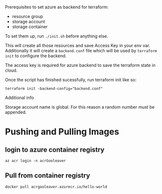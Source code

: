 Prerequisites to set azure as backend for terraform:
- resource group
- storage account
- storage container

To set them up, run `./init.sh` before anything else.

This will create all those resources and save Access Key in your env var. Additionally it will create a `backend.conf` file which will be used by `terraform init` to configure the backend. 

The access key is required for azure backend to save the terraform state in cloud.

Once the script has finished sucessfully, run terraform init like so:
```
terraform init -backend-config="backend.conf"
```

Additional info

Storage account name is global. For this reason a random number must be appended.

# Pushing and Pulling Images

## login to azure container registry

```
az acr login -n acrGooleaver
```
## Pull from container registry

```
docker pull acrgooleaver.azurecr.io/hello-world
```
